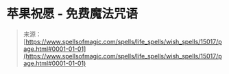 <!--yml

分类: 未分类

日期: 2024-06-12 18:54:13

-->

# 苹果祝愿 - 免费魔法咒语

> 来源：[https://www.spellsofmagic.com/spells/life_spells/wish_spells/15017/page.html#0001-01-01](https://www.spellsofmagic.com/spells/life_spells/wish_spells/15017/page.html#0001-01-01)
